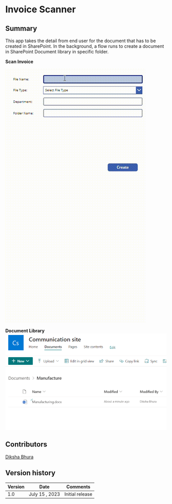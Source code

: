 # Invoice Scanner

## Summary
This app takes the detail from end user for the document that has to be created in SharePoint.
In the background, a flow runs to create a document in SharePoint Document library in specific folder.

**Scan Invoice**

![Sample app showing how it works](./assets/video.gif)

**Document Library**
![Sample document library](./assets/Screenshot%202023-08-15%20120437.png)


## Contributors 

[Diksha Bhura](https://github.com/Diksha-Bhura)

## Version history

| Version | Date             | Comments        |
| ------- | ---------------- | --------------- |
| 1.0     |July 15 , 2023    | Initial release |
